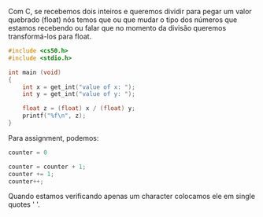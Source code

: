 Com C, se recebemos dois inteiros e queremos dividir para pegar um valor quebrado (float) nós temos que ou que mudar o tipo dos números que estamos recebendo ou falar que no momento da divisão queremos transformá-los para float.

```c
#include <cs50.h>
#include <stdio.h>

int main (void)
{
	int x = get_int("value of x: ");
	int y = get_int("value of y: ");

	float z = (float) x / (float) y;
	printf("%f\n", z);
}
```

Para assignment, podemos:

```c
counter = 0

counter = counter + 1;
counter += 1;
counter++;
```

Quando estamos verificando apenas um character colocamos ele em single quotes ' '.